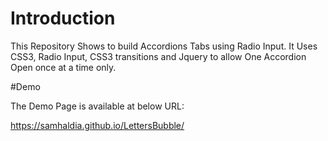# Introduction

This Repository Shows to build Accordions Tabs using Radio Input. It Uses CSS3, Radio Input, CSS3 transitions and Jquery to allow One Accordion Open once at a time only.

#Demo 

The Demo Page is available at below  URL:

https://samhaldia.github.io/LettersBubble/
